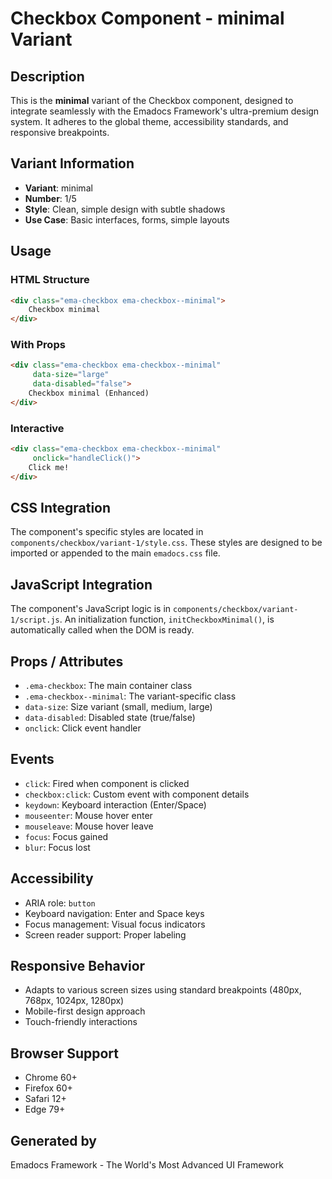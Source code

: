 # Checkbox Component - minimal Variant

## Description
This is the **minimal** variant of the Checkbox component, designed to integrate seamlessly with the Emadocs Framework's ultra-premium design system. It adheres to the global theme, accessibility standards, and responsive breakpoints.

## Variant Information
- **Variant**: minimal
- **Number**: 1/5
- **Style**: Clean, simple design with subtle shadows
- **Use Case**: Basic interfaces, forms, simple layouts

## Usage

### HTML Structure
```html
<div class="ema-checkbox ema-checkbox--minimal">
    Checkbox minimal
</div>
```

### With Props
```html
<div class="ema-checkbox ema-checkbox--minimal" 
     data-size="large" 
     data-disabled="false">
    Checkbox minimal (Enhanced)
</div>
```

### Interactive
```html
<div class="ema-checkbox ema-checkbox--minimal" 
     onclick="handleClick()">
    Click me!
</div>
```

## CSS Integration
The component's specific styles are located in `components/checkbox/variant-1/style.css`. These styles are designed to be imported or appended to the main `emadocs.css` file.

## JavaScript Integration
The component's JavaScript logic is in `components/checkbox/variant-1/script.js`. An initialization function, `initCheckboxMinimal()`, is automatically called when the DOM is ready.

## Props / Attributes
- `.ema-checkbox`: The main container class
- `.ema-checkbox--minimal`: The variant-specific class
- `data-size`: Size variant (small, medium, large)
- `data-disabled`: Disabled state (true/false)
- `onclick`: Click event handler

## Events
- `click`: Fired when component is clicked
- `checkbox:click`: Custom event with component details
- `keydown`: Keyboard interaction (Enter/Space)
- `mouseenter`: Mouse hover enter
- `mouseleave`: Mouse hover leave
- `focus`: Focus gained
- `blur`: Focus lost

## Accessibility
- ARIA role: `button`
- Keyboard navigation: Enter and Space keys
- Focus management: Visual focus indicators
- Screen reader support: Proper labeling

## Responsive Behavior
- Adapts to various screen sizes using standard breakpoints (480px, 768px, 1024px, 1280px)
- Mobile-first design approach
- Touch-friendly interactions

## Browser Support
- Chrome 60+
- Firefox 60+
- Safari 12+
- Edge 79+

## Generated by
Emadocs Framework - The World's Most Advanced UI Framework
